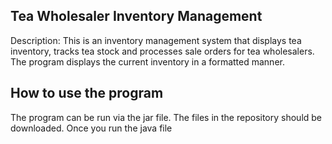 ## Tea Wholesaler Inventory Management

Description: This is an inventory management system that displays tea inventory, tracks tea stock and processes sale orders for tea wholesalers. The program displays the current inventory in a formatted manner.  

## How to use the program 

The program can be run via the jar file. The files in the repository should be downloaded. Once you run the java file 
